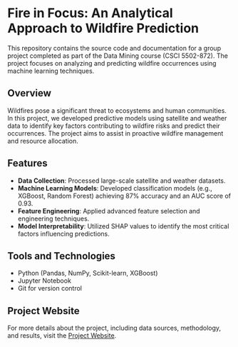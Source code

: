 # Fire in Focus: An Analytical Approach to Wildfire Prediction

This repository contains the source code and documentation for a group project completed as part of the Data Mining course (CSCI 5502-872). The project focuses on analyzing and predicting wildfire occurrences using machine learning techniques.

## Overview

Wildfires pose a significant threat to ecosystems and human communities. In this project, we developed predictive models using satellite and weather data to identify key factors contributing to wildfire risks and predict their occurrences. The project aims to assist in proactive wildfire management and resource allocation.

## Features
- **Data Collection**: Processed large-scale satellite and weather datasets.
- **Machine Learning Models**: Developed classification models (e.g., XGBoost, Random Forest) achieving 87% accuracy and an AUC score of 0.93.
- **Feature Engineering**: Applied advanced feature selection and engineering techniques.
- **Model Interpretability**: Utilized SHAP values to identify the most critical factors influencing predictions.

## Tools and Technologies
- Python (Pandas, NumPy, Scikit-learn, XGBoost)
- Jupyter Notebook
- Git for version control

## Project Website
For more details about the project, including data sources, methodology, and results, visit the [Project Website](https://sites.google.com/view/abhirammvportfolio/projects/fire-in-focus).
